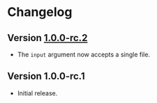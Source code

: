 # Changelog

## Version [1.0.0-rc.2](https://github.com/cedx/php-minifier.net/compare/v1.0.0-rc.1...v1.0.0-rc.2)
- The `input` argument now accepts a single file.

## Version 1.0.0-rc.1
- Initial release.

